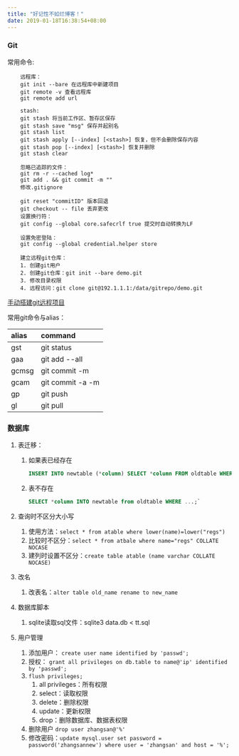 ```yaml
---
title: "好记性不如烂博客！"
date: 2019-01-18T16:38:54+08:00
---
```


### Git
常用命令:

```
    远程库：
    git init --bare 在远程库中新建项目
    git remote -v 查看远程库
    git remote add url

    stash:
    git stash 将当前工作区、暂存区保存
    git stash save "msg" 保存并起别名
    git stash list
    git stash apply [--index] [<stash>] 恢复，但不会删除保存内容
    git stash pop [--index] [<stash>] 恢复并删除
    git stash clear

    忽略已追踪的文件：
    git rm -r --cached log*
    git add . && git commit -m ""
    修改.gitignore

    git reset "commitID" 版本回退
    git checkout -- file 丢弃更改
    设置换行符：
    git config --global core.safecrlf true 提交时自动转换为LF

    设置免密登陆：
    git config --global credential.helper store
    
    建立远程git仓库：
    1. 创建git用户
    2. 创建git仓库：git init --bare demo.git
    3. 修改目录权限
    4. 远程访问：git clone git@192.1.1.1:/data/gitrepo/demo.git
```

[手动搭建git远程项目](https://www.jianshu.com/p/0c939f63af41)

常用git命令与alias：

|alias|command|
|:---|:----|
|gst|git status|
|gaa|git add --all|
|gcmsg|git commit -m|
|gcam|git commit -a -m|
|gp|git push|
|gl|git pull|

### 数据库

1. 表迁移：
   1. 如果表已经存在

        ```sql
        INSERT INTO newtable (*column) SELECT *column FROM oldtable WHERE ...; 
        ```
   2. 表不存在
        ```sql
        SELECT *column INTO newtable from oldtable WHERE ...;`
        ```

2. 查询时不区分大小写

    1. 使用方法：`select * from atable where lower(name)=lower("regs")`
    2. 比较时不区分：`select * from atbale where name="regs" COLLATE NOCASE`
    3. 建列时设置不区分：`create table atable (name varchar COLLATE NOCASE)`
3. 改名

    1. 改表名：`alter table old_name rename to new_name`

4. 数据库脚本
   1. sqlite读取sql文件：sqlite3 data.db < tt.sql
5. 用户管理
   1. 添加用户： `create user name identified by 'passwd';`
   2. 授权： `grant all privileges on db.table to name@'ip' identified by 'passwd';`
   3. `flush privileges;`
      1. all privileges：所有权限
      2. select：读取权限
      3. delete：删除权限
      4. update：更新权限
      5. drop：删除数据库、数据表权限
   4. 删除用户 `drop user zhangsan@'%'`
   5. 修改密码：`update mysql.user set password = password('zhangsannew') where user = 'zhangsan' and host = '%';`


